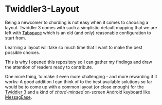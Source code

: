 # Twiddler3-Layout
Being a newcomer to chording is not easy when it comes to choosing a layout. Twiddler 3 comes with such a simplistic default mapping that we are left with [Tabspace](https://github.com/cswetenham/tabspace2.1) which is an old (and only) reasonable configuration to start from.

Learning a layout will take so much time that I want to make the best possible choices.

This is why I opened this repository so I can gather my findings and draw the attention of readers ready to contribute.

One more thing, to make it even more challenging - and more rewarding if it works: A good addition I can think of to the best available solutions so far would be to come up with a common layout (or close enough) for the [Twiddler 3](http://twiddler.tekgear.com/) and a kind of 
_chord-minded_ on-screen Android keyboard like [MessagEase](http://www.exideas.com/ME/me_faq.html).

